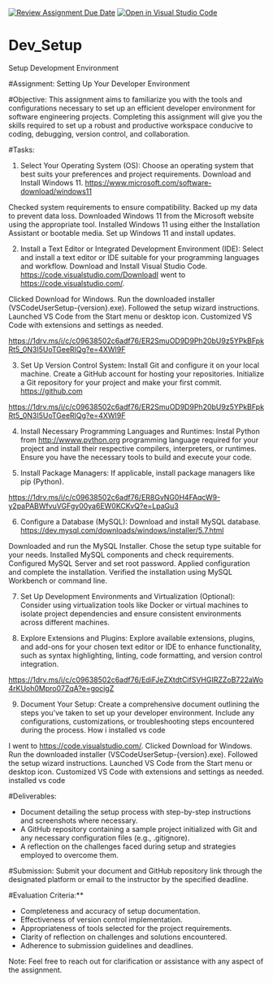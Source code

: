[![Review Assignment Due Date](https://classroom.github.com/assets/deadline-readme-button-22041afd0340ce965d47ae6ef1cefeee28c7c493a6346c4f15d667ab976d596c.svg)](https://classroom.github.com/a/vbnbTt5m)
[![Open in Visual Studio Code](https://classroom.github.com/assets/open-in-vscode-2e0aaae1b6195c2367325f4f02e2d04e9abb55f0b24a779b69b11b9e10269abc.svg)](https://classroom.github.com/online_ide?assignment_repo_id=15287997&assignment_repo_type=AssignmentRepo)
# Dev_Setup
Setup Development Environment

#Assignment: Setting Up Your Developer Environment

#Objective:
This assignment aims to familiarize you with the tools and configurations necessary to set up an efficient developer environment for software engineering projects. Completing this assignment will give you the skills required to set up a robust and productive workspace conducive to coding, debugging, version control, and collaboration.

#Tasks:

1. Select Your Operating System (OS):
   Choose an operating system that best suits your preferences and project requirements. Download and Install Windows 11. https://www.microsoft.com/software-download/windows11

Checked system requirements to ensure compatibility.
Backed up my data to prevent data loss.
Downloaded Windows 11 from the Microsoft website using the appropriate tool.
Installed Windows 11 using either the Installation Assistant or bootable media.
Set up Windows 11 and install updates.

2. Install a Text Editor or Integrated Development Environment (IDE):
   Select and install a text editor or IDE suitable for your programming languages and workflow. Download and Install Visual Studio Code. https://code.visualstudio.com/DownloadI went to https://code.visualstudio.com/.
   
Clicked Download for Windows.
Run the downloaded installer (VSCodeUserSetup-{version}.exe).
Followed the setup wizard instructions.
Launched VS Code from the Start menu or desktop icon.
Customized VS Code with extensions and settings as needed.

https://1drv.ms/i/c/c09638502c6adf76/ER2SmuOD9D9Ph20bU9z5YPkBFpkRt5_0N3I5UoTGeeRlQg?e=4XWI9F


3. Set Up Version Control System:
   Install Git and configure it on your local machine. Create a GitHub account for hosting your repositories. Initialize a Git repository for your project and make your first commit. https://github.com

https://1drv.ms/i/c/c09638502c6adf76/ER2SmuOD9D9Ph20bU9z5YPkBFpkRt5_0N3I5UoTGeeRlQg?e=4XWI9F

4. Install Necessary Programming Languages and Runtimes:
  Instal Python from http://wwww.python.org programming language required for your project and install their respective compilers, interpreters, or runtimes. Ensure you have the necessary tools to build and execute your code.

5. Install Package Managers:
   If applicable, install package managers like pip (Python).

   
https://1drv.ms/i/c/c09638502c6adf76/ER8GvNG0H4FAqcW9-y2paPABWfvuVGFgy00ya6EW0KCKvQ?e=LpaGu3

6. Configure a Database (MySQL):
   Download and install MySQL database. https://dev.mysql.com/downloads/windows/installer/5.7.html

Downloaded and run the MySQL Installer.
Chose the setup type suitable for your needs.
Installed MySQL components and check requirements.
Configured MySQL Server and set root password.
Applied configuration and complete the installation.
Verified the installation using MySQL Workbench or command line.

7. Set Up Development Environments and Virtualization (Optional):
   Consider using virtualization tools like Docker or virtual machines to isolate project dependencies and ensure consistent environments across different machines.

8. Explore Extensions and Plugins:
   Explore available extensions, plugins, and add-ons for your chosen text editor or IDE to enhance functionality, such as syntax highlighting, linting, code formatting, and version control integration.

https://1drv.ms/i/c/c09638502c6adf76/EdiFJeZXtdtCifSVHGIRZZoB722aWo4rKUoh0Mpro07ZqA?e=gocigZ

9. Document Your Setup:
    Create a comprehensive document outlining the steps you've taken to set up your developer environment. Include any configurations, customizations, or troubleshooting steps encountered during the process. 
How i installed vs code

I went to https://code.visualstudio.com/.
Clicked Download for Windows.
Run the downloaded installer (VSCodeUserSetup-{version}.exe).
Followed the setup wizard instructions.
Launched VS Code from the Start menu or desktop icon.
Customized VS Code with extensions and settings as needed. installed vs code


#Deliverables:
- Document detailing the setup process with step-by-step instructions and screenshots where necessary.
- A GitHub repository containing a sample project initialized with Git and any necessary configuration files (e.g., .gitignore).
- A reflection on the challenges faced during setup and strategies employed to overcome them.

#Submission:
Submit your document and GitHub repository link through the designated platform or email to the instructor by the specified deadline.

#Evaluation Criteria:**
- Completeness and accuracy of setup documentation.
- Effectiveness of version control implementation.
- Appropriateness of tools selected for the project requirements.
- Clarity of reflection on challenges and solutions encountered.
- Adherence to submission guidelines and deadlines.

Note: Feel free to reach out for clarification or assistance with any aspect of the assignment.


